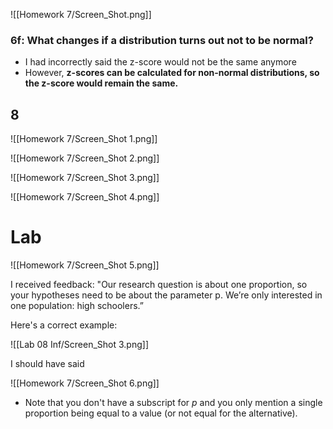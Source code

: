 ![[Homework 7/Screen_Shot.png]]

### 6f: What changes if a distribution turns out not to be normal?

- I had incorrectly said the z-score would not be the same anymore
- However, **z-scores can be calculated for non-normal distributions, so the z-score would remain the same.**

## 8

![[Homework 7/Screen_Shot 1.png]]

![[Homework 7/Screen_Shot 2.png]]

![[Homework 7/Screen_Shot 3.png]]

![[Homework 7/Screen_Shot 4.png]]

# Lab

![[Homework 7/Screen_Shot 5.png]]

I received feedback: "Our research question is about one proportion, so your hypotheses need to be about the parameter p. We’re only interested in one population: high schoolers.”

Here's a correct example:

![[Lab 08 Inf/Screen_Shot 3.png]]

I should have said 

![[Homework 7/Screen_Shot 6.png]]

- Note that you don't have a subscript for $p$ and you only mention a single proportion being equal to a value (or not equal for the alternative).
